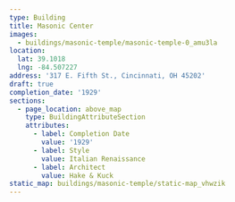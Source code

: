 ```yaml
---
type: Building
title: Masonic Center
images:
  - buildings/masonic-temple/masonic-temple-0_amu3la
location:
  lat: 39.1018
  lng: -84.507227
address: '317 E. Fifth St., Cincinnati, OH 45202'
draft: true
completion_date: '1929'
sections:
  - page_location: above_map
    type: BuildingAttributeSection
    attributes:
      - label: Completion Date
        value: '1929'
      - label: Style
        value: Italian Renaissance
      - label: Architect
        value: Hake & Kuck
static_map: buildings/masonic-temple/static-map_vhwzik
---
```


